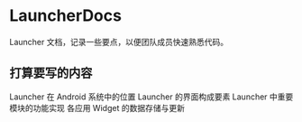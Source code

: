 # LauncherDocs
Launcher 文档，记录一些要点，以便团队成员快速熟悉代码。

## 打算要写的内容
Launcher 在 Android 系统中的位置
Launcher 的界面构成要素
Launcher 中重要模块的功能实现
各应用 Widget 的数据存储与更新


